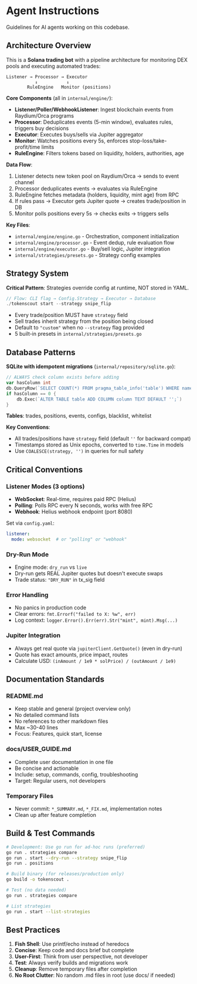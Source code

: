 # Agent Instructions

Guidelines for AI agents working on this codebase.

## Architecture Overview

This is a **Solana trading bot** with a pipeline architecture for monitoring DEX pools and executing automated trades:

```
Listener → Processor → Executor
           ↓           ↓
        RuleEngine   Monitor (positions)
```

**Core Components** (all in `internal/engine/`):
- **Listener/Poller/WebhookListener**: Ingest blockchain events from Raydium/Orca programs
- **Processor**: Deduplicates events (5-min window), evaluates rules, triggers buy decisions
- **Executor**: Executes buys/sells via Jupiter aggregator
- **Monitor**: Watches positions every 5s, enforces stop-loss/take-profit/time limits
- **RuleEngine**: Filters tokens based on liquidity, holders, authorities, age

**Data Flow**:
1. Listener detects new token pool on Raydium/Orca → sends to event channel
2. Processor deduplicates events → evaluates via RuleEngine
3. RuleEngine fetches metadata (holders, liquidity, mint age) from RPC
4. If rules pass → Executor gets Jupiter quote → creates trade/position in DB
5. Monitor polls positions every 5s → checks exits → triggers sells

**Key Files**:
- `internal/engine/engine.go` - Orchestration, component initialization
- `internal/engine/processor.go` - Event dedup, rule evaluation flow
- `internal/engine/executor.go` - Buy/sell logic, Jupiter integration
- `internal/strategies/presets.go` - Strategy config examples

## Strategy System

**Critical Pattern**: Strategies override config at runtime, NOT stored in YAML.

```go
// Flow: CLI flag → Config.Strategy → Executor → Database
./tokenscout start --strategy snipe_flip
```

- Every trade/position MUST have `strategy` field
- Sell trades inherit strategy from the position being closed
- Default to `"custom"` when no `--strategy` flag provided
- 5 built-in presets in `internal/strategies/presets.go`

## Database Patterns

**SQLite with idempotent migrations** (`internal/repository/sqlite.go`):

```go
// ALWAYS check column exists before adding
var hasColumn int
db.QueryRow(`SELECT COUNT(*) FROM pragma_table_info('table') WHERE name='column'`).Scan(&hasColumn)
if hasColumn == 0 {
    db.Exec(`ALTER TABLE table ADD COLUMN column TEXT DEFAULT '';`)
}
```

**Tables**: trades, positions, events, configs, blacklist, whitelist

**Key Conventions**:
- All trades/positions have `strategy` field (default `''` for backward compat)
- Timestamps stored as Unix epochs, converted to `time.Time` in models
- Use `COALESCE(strategy, '')` in queries for null safety

## Critical Conventions

### Listener Modes (3 options)
- **WebSocket**: Real-time, requires paid RPC (Helius)
- **Polling**: Polls RPC every N seconds, works with free RPC
- **Webhook**: Helius webhook endpoint (port 8080)

Set via `config.yaml`:
```yaml
listener:
  mode: websocket  # or "polling" or "webhook"
```

### Dry-Run Mode
- Engine mode: `dry_run` vs `live`
- Dry-run gets REAL Jupiter quotes but doesn't execute swaps
- Trade status: `"DRY_RUN"` in tx_sig field

### Error Handling
- No panics in production code
- Clear errors: `fmt.Errorf("failed to X: %w", err)`
- Log context: `logger.Error().Err(err).Str("mint", mint).Msg(...)`

### Jupiter Integration
- Always get real quote via `jupiterClient.GetQuote()` (even in dry-run)
- Quote has exact amounts, price impact, routes
- Calculate USD: `(inAmount / 1e9 * solPrice) / (outAmount / 1e9)`

## Documentation Standards

### README.md
- Keep stable and general (project overview only)
- No detailed command lists
- No references to other markdown files
- Max ~30-40 lines
- Focus: Features, quick start, license

### docs/USER_GUIDE.md
- Complete user documentation in one file
- Be concise and actionable
- Include: setup, commands, config, troubleshooting
- Target: Regular users, not developers

### Temporary Files
- Never commit: `*_SUMMARY.md`, `*_FIX.md`, implementation notes
- Clean up after feature completion

## Build & Test Commands

```bash
# Development: Use go run for ad-hoc runs (preferred)
go run . strategies compare
go run . start --dry-run --strategy snipe_flip
go run . positions

# Build binary (for releases/production only)
go build -o tokenscout .

# Test (no data needed)
go run . strategies compare

# List strategies
go run . start --list-strategies
```

## Best Practices

1. **Fish Shell**: Use printf/echo instead of heredocs
2. **Concise**: Keep code and docs brief but complete
3. **User-First**: Think from user perspective, not developer
4. **Test**: Always verify builds and migrations work
5. **Cleanup**: Remove temporary files after completion
6. **No Root Clutter**: No random .md files in root (use docs/ if needed)
